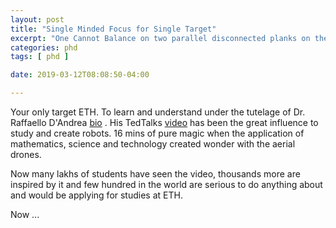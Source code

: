 ```yaml
---
layout: post
title: "Single Minded Focus for Single Target"
excerpt: "One Cannot Balance on two parallel disconnected planks on the water"
categories: phd
tags: [ phd ]

date: 2019-03-12T08:08:50-04:00

---
```


Your only target ETH. To learn and understand under the tutelage of Dr. Raffaello D'Andrea [bio](https://raffaello.name/) .
His TedTalks [video](https://www.youtube.com/watch?v=w2itwFJCgFQ) has been the great influence to study and create robots. 16 mins of pure magic when the application of mathematics, science and technology created wonder with the aerial drones.

Now many lakhs of students have seen the video, thousands more are inspired by it and few hundred in the world are serious to do anything about and would be applying for studies at ETH.

Now ...
